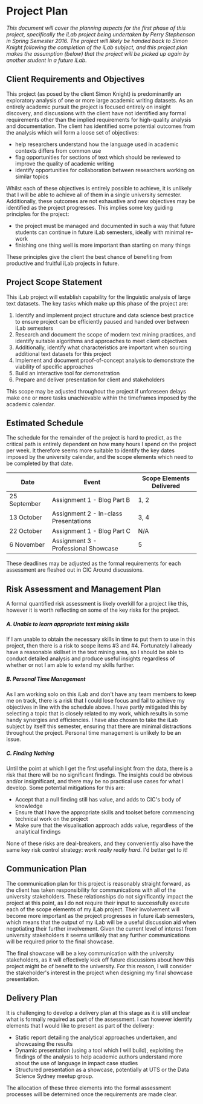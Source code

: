 # Project Plan

_This document will cover the planning aspects for the first phase of this project, specifically the iLab project being undertaken by Perry Stephenson in Spring Semester 2016. The project will likely be handed back to Simon Knight following the completion of the iLab subject, and this project plan makes the assumption (below) that the project will be picked up again by another student in a future iLab._

## Client Requirements and Objectives

This project (as posed by the client Simon Knight) is predominantly an exploratory analysis of one or more large academic writing datasets. As an entirely academic pursuit the project is focused entirely on insight discovery, and discussions with the client have not identified any formal requirements other than the implied requirements for high-quality analysis and documentation. The client has identified some potential outcomes from the analysis which will form a loose set of objectives:

* help researchers understand how the language used in academic contexts differs from common use
* flag opportunities for sections of text which should be reviewed to improve the quality of academic writing
* identify opportunities for collaboration between researchers working on similar topics

Whilst each of these objectives is entirely possible to achieve, it is unlikely that I will be able to achieve all of them in a single university semester. Additionally, these outcomes are not exhaustive and new objectives may be identified as the project progresses. This implies some key guiding principles for the project:

* the project must be managed and documented in such a way that future students can continue in future iLab semesters, ideally with minimal re-work
* finishing one thing well is more important than starting on many things

These principles give the client the best chance of benefiting from productive and fruitful iLab projects in future.

## Project Scope Statement

This iLab project will establish capability for the linguistic analysis of large text datasets. The key tasks which make up this phase of the project are:

1. Identify and implement project structure and data science best practice to ensure project can be efficiently paused and handed over between iLab semesters
2. Research and document the scope of modern text mining practices, and identify suitable algorithms and approaches to meet client objectives
  1. Additionally, identify what characteristics are important when sourcing additional text datasets for this project
3. Implement and document proof-of-concept analysis to demonstrate the viability of specific approaches
4. Build an interactive tool for demonstration 
5. Prepare and deliver presentation for client and stakeholders

This scope may be adjusted throughout the project if unforeseen delays make one or more tasks unachievable within the timeframes imposed by the academic calendar.

## Estimated Schedule

The schedule for the remainder of the project is hard to predict, as the critical path is entirely dependent on how many hours I spend on the project per week. It therefore seems more suitable to identify the key dates imposed by the university calendar, and the scope elements which need to be completed by that date.

| Date | Event | Scope Elements Delivered |
|---|---|---|
| 25 September | Assignment 1 - Blog Part B | 1, 2 |
| 13 October | Assignment 2 - In-class Presentations | 3, 4 |
| 22 October | Assignment 1 - Blog Part C | N/A |
| 6 November | Assignment 3 - Professional Showcase | 5 |

These deadlines may be adjusted as the formal requirements for each assessment are fleshed out in CIC Around discussions.

## Risk Assessment and Management Plan

A formal quantified risk assessment is likely overkill for a project like this, however it is worth reflecting on some of the key risks for the project.

##### A. Unable to learn appropriate text mining skills

If I am unable to obtain the necessary skills in time to put them to use in this project, then there is a risk to scope items #3 and #4. Fortunately I already have a reasonable skillset in the text mining area, so I should be able to conduct detailed analysis and produce useful insights regardless of whether or not I am able to extend my skills further.

##### B. Personal Time Management

As I am working solo on this iLab and don't have any team members to keep me on track, there is a risk that I could lose focus and fail to achieve my objectives in line with the schedule above. I have partly mitigated this by selecting a topic that is closely related to my work, which results in some handy synergies and efficiencies. I have also chosen to take the iLab subject by itself this semester, ensuring that there are minimal distractions throughout the project. Personal time management is unlikely to be an issue.

##### C. Finding Nothing

Until the point at which I get the first useful insight from the data, there is a risk that there will be no significant findings. The insights could be obvious and/or insignificant, and there may be no practical use cases for what I develop. Some potential mitigations for this are:

* Accept that a null finding still has value, and adds to CIC's body of knowledge
* Ensure that I have the appropriate skills and toolset before commencing technical work on the project
* Make sure that the visualisation approach adds value, regardless of the analytical findings

None of these risks are deal-breakers, and they conveniently also have the same key risk control strategy: _work really really hard_. I'd better get to it!

## Communication Plan

The communication plan for this project is reasonably straight forward, as the client has taken responsibility for communications with all of the university stakeholders. These relationships do not significantly impact the project at this point, as I do not require their input to successfully execute each of the scope elements of my iLab project. Their involvement will become more important as the project progresses in future iLab semesters, which means that the output of my iLab will be a useful discussion aid when negotiating their further involvement. Given the current level of interest from university stakeholders it seems unlikely that any further communications will be required prior to the final showcase.

The final showcase will be a key communication with the university stakeholders, as it will effectively kick off future discussions about how this project might be of benefit to the university. For this reason, I will consider the stakeholder's interest in the project when designing my final showcase presentation.

## Delivery Plan

It is challenging to develop a delivery plan at this stage as it is still unclear what is formally required as part of the assessment. I can however identify elements that I would like to present as part of the delivery:

* Static report detailing the analytical approaches undertaken, and showcasing the results
* Dynamic presentation (using a tool which I will build), exploiting the findings of the analysis to help academic authors understand more about the use of language in impact case studies
* Structured presentation as a showcase, potentially at UTS or the Data Science Sydney meetup group.

The allocation of these three elements into the formal assessment processes will be determined once the requirements are made clear.
